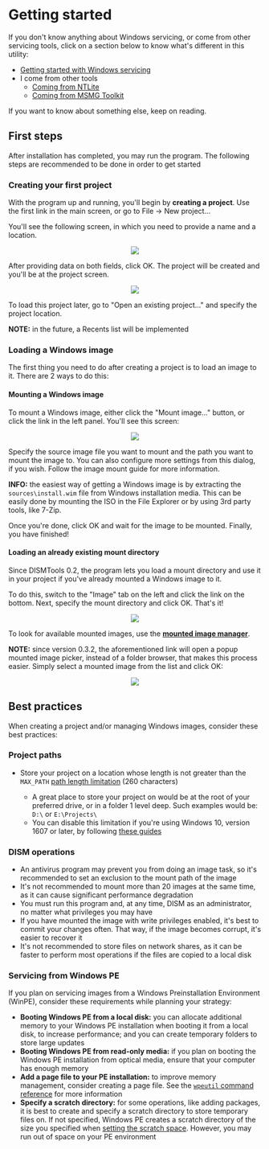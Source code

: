 # Getting started

If you don't know anything about Windows servicing, or come from other servicing tools, click on a section below to know what's different in this utility:

- [Getting started with Windows servicing](./new_to_servicing.md)
- I come from other tools
	- [Coming from NTLite](https://example.com)
	- [Coming from MSMG Toolkit](./msmg_migration.md)

If you want to know about something else, keep on reading.

## First steps

After installation has completed, you may run the program. The following steps are recommended to be done in order to get started

### Creating your first project

With the program up and running, you'll begin by **creating a project**. Use the first link in the main screen, or go to File -> New project...

You'll see the following screen, in which you need to provide a name and a location.

<p align="center">
	<img src="../../res/getting_started/create_a_project.png"/>
</p>

After providing data on both fields, click OK. The project will be created and you'll be at the project screen.

<p align="center">
	<img src="../../res/getting_started/project_view.png"/>
</p>

To load this project later, go to "Open an existing project..." and specify the project location.

**NOTE:** in the future, a Recents list will be implemented

### Loading a Windows image

The first thing you need to do after creating a project is to load an image to it. There are 2 ways to do this:

#### Mounting a Windows image

To mount a Windows image, either click the "Mount image..." button, or click the link in the left panel. You'll see this screen:

<p align="center">
	<img src="../../res/getting_started/mount_an_image.png" />
</p>

Specify the source image file you want to mount and the path you want to mount the image to. You can also configure more settings from this dialog, if you wish. Follow the image mount guide for more information.

**INFO:** the easiest way of getting a Windows image is by extracting the `sources\install.wim` file from Windows installation media. This can be easily done by mounting the ISO in the File Explorer or by using 3rd party tools, like 7-Zip.

Once you're done, click OK and wait for the image to be mounted. Finally, you have finished!

#### Loading an already existing mount directory

Since DISMTools 0.2, the program lets you load a mount directory and use it in your project if you've already mounted a Windows image to it.

To do this, switch to the "Image" tab on the left and click the link on the bottom. Next, specify the mount directory and click OK. That's it!

<p align="center">
	<img src="../../res/getting_started/load_mount_directory.png" />
</p>

To look for available mounted images, use the [**mounted image manager**](../img_tasks/tools/mimgmgr.md).

**NOTE:** since version 0.3.2, the aforementioned link will open a popup mounted image picker, instead of a folder browser, that makes this process easier. Simply select a mounted image from the list and click OK:

<p align="center">
	<img src="../../res/getting_started/load_mount_directory_new.png" />
</p>

## Best practices

When creating a project and/or managing Windows images, consider these best practices:

### Project paths

- Store your project on a location whose length is not greater than the `MAX_PATH` [path length limitation](https://learn.microsoft.com/en-us/windows/win32/fileio/maximum-file-path-limitation) (260 characters)

	- A great place to store your project on would be at the root of your preferred drive, or in a folder 1 level deep. Such examples would be: `D:\` or `E:\Projects\`
	- You can disable this limitation if you're using Windows 10, version 1607 or later, by following [these guides](https://learn.microsoft.com/en-us/windows/win32/fileio/maximum-file-path-limitation?tabs=registry#enable-long-paths-in-windows-10-version-1607-and-later)

### DISM operations

- An antivirus program may prevent you from doing an image task, so it's recommended to set an exclusion to the mount path of the image
- It's not recommended to mount more than 20 images at the same time, as it can cause significant performance degradation
- You must run this program and, at any time, DISM as an administrator, no matter what privileges you may have
- If you have mounted the image with write privileges enabled, it's best to commit your changes often. That way, if the image becomes corrupt, it's easier to recover it
- It's not recommended to store files on network shares, as it can be faster to perform most operations if the files are copied to a local disk

### Servicing from Windows PE
	
If you plan on servicing images from a Windows Preinstallation Environment (WinPE), consider these requirements while planning your strategy:

- **Booting Windows PE from a local disk:** you can allocate additional memory to your Windows PE installation when booting it from a local disk, to increase performance; and you can create temporary folders to store large updates
- **Booting Windows PE from read-only media:** if you plan on booting the Windows PE installation from optical media, ensure that your computer has enough memory
- **Add a page file to your PE installation:** to improve memory management, consider creating a page file. See the [`wpeutil` command reference](https://learn.microsoft.com/en-us/windows-hardware/manufacture/desktop/wpeutil-command-line-options?view=windows-11#createpagefile) for more information
- **Specify a scratch directory:** for some operations, like adding packages, it is best to create and specify a scratch directory to store temporary files on. If not specified, Windows PE creates a scratch directory of the size you specified when [setting the scratch space](../img_tasks/winpe/set_scratchspace.md). However, you may run out of space on your PE environment